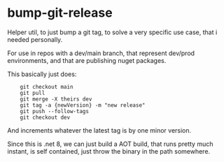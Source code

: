 # bump-git-release

Helper util, to just bump a git tag, to solve a very specific use case, that i needed personally.

For use in repos with a dev/main branch, that represent dev/prod environments, and that are publishing nuget packages.

This basically just does:

```
    git checkout main
    git pull
    git merge -X theirs dev
    git tag -a {newVersion} -m "new release"
    git push --follow-tags
    git checkout dev
```

And increments whatever the latest tag is by one minor version.

Since this is .net 8, we can just build a AOT build, that runs pretty much instant, is self contained, just throw the
binary in the path somewhere.